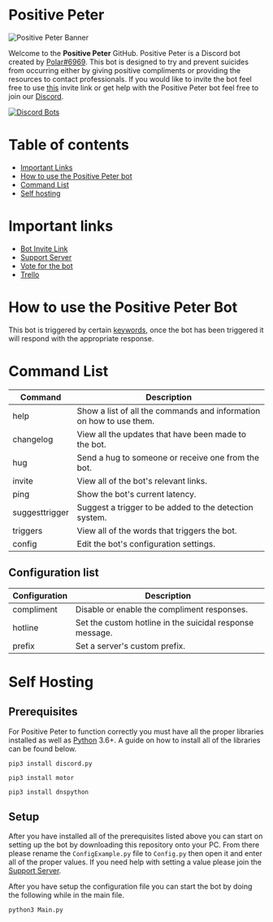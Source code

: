 
# **Positive Peter**

![Positive Peter Banner](https://cdn.discordapp.com/attachments/651676721027743754/665786771228983327/SPB.png)

Welcome to the **Positive Peter** GitHub. Positive Peter is a Discord bot created by [Polar#6969](https://discordapp.com/users/619284841187246090). This bot is designed to try and prevent suicides from occurring either by giving positive compliments or providing the resources to contact professionals. If you would like to invite the bot feel free to use [this](https://discordapp.com/api/oauth2/authorize?client_id=649535694145847301&permissions=26688&scope=bot) invite link or get help with the Positive Peter bot feel free to join our [Discord](https://discord.gg/VwMWj2B).

[![Discord Bots](https://top.gg/api/widget/649535694145847301.svg)](https://top.gg/bot/649535694145847301)

# Table of contents

- [Important Links](https://github.com/xPolar/PositivePeter#important-links)
- [How to use the Positive Peter bot](https://github.com/xPolar/PositivePeter#how-to-use-the-positive-peter-bot)
- [Command List](https://github.com/xPolar/PositivePeter#command-list)
- [Self hosting](https://github.com/xPolar/PositivePeter#self-hosting)

# Important links
- [Bot Invite Link](https://discordapp.com/api/oauth2/authorize?client_id=649535694145847301&permissions=26688&scope=bot)
- [Support Server](https://discord.gg/VwMWj2B)
- [Vote for the bot](https://top.gg/bot/649535694145847301/vote)
- [Trello](https://trello.com/b/7xd2iXJB)

# How to use the Positive Peter Bot
This bot is triggered by certain [keywords](https://github.com/xPolar/PositivePeter/wiki/Triggers), once the bot has been triggered it will respond with the appropriate response.

# Command List
| Command | Description |
| ------- | ----------- |
| help | Show a list of all the commands and information on how to use them. |
| changelog | View all the updates that have been made to the bot. |
| hug | Send a hug to someone or receive one from the bot. |
| invite | View all of the bot's relevant links. |
| ping | Show the bot's current latency. |
| suggesttrigger | Suggest a trigger to be added to the detection system. |
| triggers | View all of the words that triggers the bot. |
| config | Edit the bot's configuration settings. |

## Configuration list

| Configuration | Description |
| ------------- | ----------- |
| compliment | Disable or enable the compliment responses. |
| hotline | Set the custom hotline in the suicidal response message. |
| prefix | Set a server's custom prefix. |

# Self Hosting

## Prerequisites
For Positive Peter to function correctly you must have all the proper libraries installed as well as [Python](https://www.python.org/downloads/release/python-381/) 3.6+. A guide on how to install all of the libraries can be found below.

```
pip3 install discord.py
```
```
pip3 install motor
```
```
pip3 install dnspython
```

## Setup
After you have installed all of the prerequisites listed above you can start on setting up the bot by downloading this repository onto your PC. From there please rename the `ConfigExample.py` file to `Config.py` then open it and enter all of the proper values. If you need help with setting a value please join the [Support Server](https://discord.gg/VwMWj2B).

After you have setup the configuration file you can start the bot by doing the following while in the main file.
```
python3 Main.py
```
